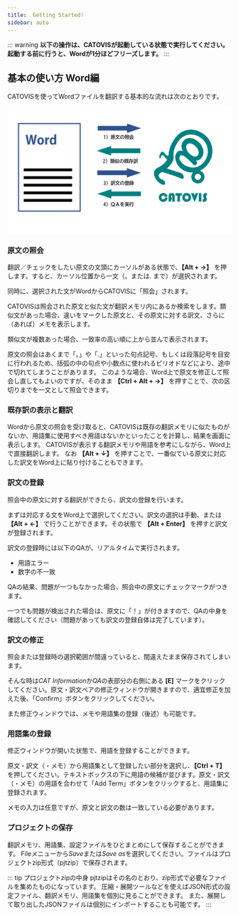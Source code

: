 ```yaml
---
title:  Getting Started!
sidebar: auto
---
```


::: warning
**以下の操作は、CATOVISが起動している状態で実行してください。起動する前に行うと、Wordが1分ほどフリーズします。**
:::

## 基本の使い方 Word編

CATOVISを使ってWordファイルを翻訳する基本的な流れは次のとおりです。

![BasicFlow](./basicflow.png)

### 原文の照会
翻訳／チェックをしたい原文の文頭にカーソルがある状態で、**【Alt + →】** を押します。すると、カーソル位置から一文（。または. まで）が選択されます。

同時に、選択された文がWordからCATOVISに「照会」されます。

CATOVISは照会された原文と似た文が翻訳メモリ内にあるか検索をします。類似文があった場合、違いをマークした原文と、その原文に対する訳文、さらに（あれば）メモを表示します。

類似文が複数あった場合、一致率の高い順に上から並んで表示されます。

原文の照会はあくまで「。」や「.」といった句点記号、もしくは段落記号を目安に行われるため、括弧の中の句点や小数点に使われるピリオドなどにより、途中で切れてしまうことがあります。
このような場合、Word上で原文を修正して照会し直してもよいのですが、そのまま **【Ctrl + Alt + →】** を押すことで、次の区切りまでを一文として照会できます。

### 既存訳の表示と翻訳
Wordから原文の照会を受け取ると、CATOVISは既存の翻訳メモリに似たものがないか、用語集に使用すべき用語はないかといったことを計算し、結果を画面に表示します。
CATOVISが表示する翻訳メモリや用語を参考にしながら、Word上で直接翻訳します。
なお **【Alt + ↓】** を押すことで、一番似ている原文に対応した訳文をWord上に貼り付けることもできます。

### 訳文の登録
照会中の原文に対する翻訳ができたら、訳文の登録を行います。

まずは対応する文をWord上で選択してください。訳文の選択は手動、または **【Alt + ←】** で行うことができます。その状態で **【Alt + Enter】** を押すと訳文が登録されます。

訳文の登録時には以下のQAが、リアルタイムで実行されます。

- 用語エラー
- 数字の不一致

QAの結果、問題が一つもなかった場合、照会中の原文にチェックマークがつきます。

一つでも問題が検出された場合は、原文に「！」が付きますので、QAの中身を確認してください（問題があっても訳文の登録自体は完了しています）。

### 訳文の修正
照会または登録時の選択範囲が間違っていると、間違えたまま保存されてしまいます。

そんな時は*CAT Information*か*QA*の表部分の右側にある **[E]** マークをクリックしてください。原文・訳文ペアの修正ウィンドウが開きますので、適宜修正を加えた後、「Confirm」ボタンをクリックしてください。

また修正ウィンドウでは、メモや用語集の登録（後述）も可能です。

### 用語集の登録
修正ウィンドウが開いた状態で、用語を登録することができます。

原文・訳文（・メモ）から用語集として登録したい部分を選択し、**【Ctrl + T】** を押してください。テキストボックスの下に用語の候補が並びます。原文・訳文（・メモ）の用語を合わせて「Add Term」ボタンをクリックすると、用語集に登録されます。

メモの入力は任意ですが、原文と訳文の数は一致している必要があります。

### プロジェクトの保存
翻訳メモリ、用語集、設定ファイルをひとまとめにして保存することができます。
Fileメニューから*Save*または*Save as*を選択してください。ファイルはプロジェクトzip形式（pjtzip）で保存されます。

::: tip プロジェクトzipの中身
pjtzipはその名のとおり、zip形式で必要なファイルを集めたものになっています。
圧縮・展開ツールなどを使えばJSON形式の設定ファイル、翻訳メモリ、用語集を個別に見ることができます。
また、展開して取り出したJSONファイルは個別にインポートすることも可能です。
:::
